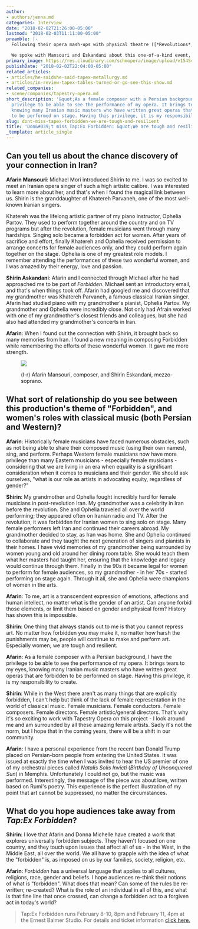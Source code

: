 ```yaml
---
author:
- authors/jenna.md
categories: Interview
date: "2018-02-02T21:26:00-05:00"
lastmod: "2018-02-03T11:11:00-05:00"
preamble: |-
  Following their opera mash-ups with physical theatre ([*Revolutions*, 2013](/in-review-tapex-revolutions/)), turntablism ([*Tables Turned*, 2014](/in-review-tapex-tables-turned-or-go-see-this-show/)), and punk rock ([*Metallurgy*, 2015](/he-saidshe-said-tapex-metallurgy/)), Tapestry Opera continues its *Tap:Ex* series with [*Forbidden*](https://tapestryopera.com/tapex-forbidden/), **February 8-10, 8pm**, **February 11, 4pm**. The "21st Century Hip Hop Opera" features music by Iranian-born composer Afarin Mansouri, and a libretto by Afro-Caribbean hip hop artist Donna-Michelle St. Bernard; singers Neema Bickersteth, [Alexander Hajek](/spotlight-on-alexander-hajek/), and Shirin Eskandani join Farsi spoken-word artist Saye Sky. Tapestry Artistic Director [Michael Mori](/scene/people/michael-mori/) directs, with music direction by [Michael Shannon](/michael-shannon-the-opera-pianist/).

  We spoke with Mansouri and Eskandani about this one-of-a-kind event, and their unexpected connection in Iran.
primary_image: https://res.cloudinary.com/schmopera/image/upload/v1545409169/media/webhook-uploads/1517624490236/sq---TapEx.jpg.jpg
publishDate: "2018-02-02T22:04:00-05:00"
related_articles:
- articles/he-saidshe-said-tapex-metallurgy.md
- articles/in-review-tapex-tables-turned-or-go-see-this-show.md
related_companies:
- scene/companies/tapestry-opera.md
short_description: '&quot;As a female composer with a Persian background, I have the
  privilege to be able to see the performance of my opera. It brings tears to my eyes,
  knowing many Iranian music masters who have written great operas that are forbidden
  to be performed on stage. Having this privilege, it is my responsibility to create.&quot;'
slug: dont-miss-tapex-forbidden-we-are-tough-and-resilient
title: 'Don&#039;t miss Tap:Ex Forbidden: &quot;We are tough and resilient.&quot;'
_template: article_single
---
```


## Can you tell us about the chance discovery of your connection in Iran?

**Afarin Mansouri**: Michael Mori introduced Shirin to me. I was so excited to meet an Iranian opera singer of such a high artistic calibre. I was interested to learn more about her, and that's when I found the magical link between us. Shirin is the granddaughter of Khatereh Parvaneh, one of the most well-known Iranian singers. 

Khatereh was the lifelong artistic partner of my piano instructor, Ophelia Partov. They used to perform together around the country and on TV programs but after the revolution, female musicians went through many hardships. Singing solo became a forbidden act for women. After years of sacrifice and effort, finally Khatereh and Ophelia received permission to arrange concerts for female audiences only, and they could perform again together on the stage. Ophelia is one of my greatest role models. I remember attending the performances of these two wonderful women, and I was amazed by their energy, love and passion. 

**Shirin Askandani**: Afarin and I connected through Michael after he had approached me to be part of *Forbidden*.  Michael sent an introductory email, and that's when things took off.  Afarin had googled me and discovered that my grandmother was Khatereh Parvaneh, a famous classical Iranian singer.  Afarin had studied piano with my grandmother's pianist, Ophelia Partov.  My grandmother and Ophelia were incredibly close.  Not only had Afrain worked with one of my grandmother's closest friends and colleagues, but she had also had attended my grandmother's concerts in Iran.

**Afarin**: When I found out the connection with Shirin, it brought back so many memories from Iran.  I found a new meaning in composing Forbidden while remembering the efforts of these wonderful women. It gave me more strength.

<figure data-type="image">

![](https://res.cloudinary.com/schmopera/image/upload/v1545409169/media/webhook-uploads/1517624726311/afarin-shirin.jpg.jpg)

<figcaption>(l-r) Afarin Mansouri, composer, and Shirin Eskandani, mezzo-soprano.</figcaption>
</figure>
 
## What sort of relationship do you see between this production's theme of "Forbidden", and women's roles with classical music (both Persian and Western)?

**Afarin**: Historically female musicians have faced numerous obstacles, such as not being able to share their composed music (using their own names), sing, and perform.  Perhaps Western female musicians now have more privilege than many Eastern musicians - especially female musicians - considering that we are living in an era when equality is a significant consideration when it comes to musicians and their gender. We should ask ourselves, "what is our role as artists in advocating equity, regardless of gender?"

**Shirin**: My grandmother and Ophelia fought incredibly hard for female musicians in post-revolution Iran. My grandmother was a celebrity in Iran before the revolution. She and Ophelia traveled all over the world performing; they appeared often on Iranian radio and TV.  After the revolution, it was forbidden for Iranian women to sing solo on stage. Many female performers left Iran and continued their careers abroad.  My grandmother decided to stay, as Iran was home. She and Ophelia continued to collaborate and they taught the next generation of singers and pianists in their homes.  I have vivid memories of my grandmother being surrounded by women young and old around her dining room table.  She would teach them what her masters had taught her, ensuring that the knowledge and legacy would continue through them. Finally in the 90s it became legal for women to perform for female audiences, so my grandmother - in her 70s - started performing on stage again. Through it all, she and Ophelia were champions of women in the arts.

**Afarin**: To me, art is a transcendent expression of emotions, affections and human intellect, no matter what is the gender of an artist. Can anyone forbid those elements, or limit them based on gender and physical form?  History has shown this is impossible. 

**Shirin**: One thing that always stands out to me is that you cannot repress art. No matter how forbidden you may make it, no matter how harsh the punishments may be, people will continue to make and perform art.  Especially women; we are tough and resilient.

**Afarin**: As a female composer with a Persian background, I have the privilege to be able to see the performance of my opera. It brings tears to my eyes, knowing many Iranian music masters who have written great operas that are forbidden to be performed on stage. Having this privilege, it is my responsibility to create.

**Shirin**: While in the West there aren't as many things that are explicitly forbidden, I can't help but think of the lack of female representation in the world of classical music. Female musicians. Female conductors.  Female composers.  Female directors.  Female artistic/general directors.  That's why it's so exciting to work with Tapestry Opera on this project - I look around me and am surrounded by all these amazing female artists.  Sadly it's not the norm, but I hope that in the coming years, there will be a shift in our community.
 
**Afarin**: I have a personal experience from the recent ban Donald Trump placed on Persian-born people from entering the United States. It was issued at exactly the time when I was invited to hear the US premier of one of my orchestral pieces called *Natalis Solis Invicti* (*Birthday of Unconquered Sun*) in Memphis. Unfortunately I could not go, but the music was performed. Interestingly, the message of the piece was about love, written based on Rumi's poetry. This experience is the perfect illustration of my point that art cannot be suppressed, no matter the circumstances.
 
## What do you hope audiences take away from *Tap:Ex Forbidden*?

**Shirin**: I love that Afarin and Donna Michelle have created a work that explores universally forbidden subjects. They haven't focused on one country, and they touch upon issues that affect all of us - in the West, in the Middle East, all over the world. We all have to grapple with the idea of what the "forbidden" is, as imposed on us by our families, society, religion, etc.

**Afarin**: *Forbidden* has a universal language that applies to all cultures, religions, race, gender and beliefs. I hope audiences re-think their notions of what is "forbidden". What does that mean? Can some of the rules be re-written; re-created? What is the role of an individual in all of this, and what is that fine line that once crossed, can change a forbidden act to a forgiven act in today's world? 

>Tap:Ex Forbidden runs February 8-10, 8pm and February 11, 4pm at the Ernest Balmer Studio. For details and ticket information [click here.](https://tapestryopera.com/tapex-forbidden/)
